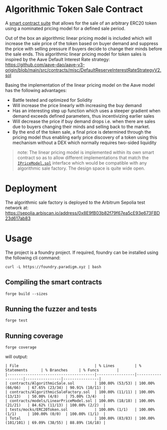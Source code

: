 # Algorithmic Token Sale Contract

A [smart contract suite](./contracts/) that allows for the sale of an arbitrary ERC20 token using a nominated pricing model for a defined sale period.

Out of the box an algorithmic linear pricing model is included which will increase the sale price of the token based on buyer demand and suppress the price with selling pressure if buyers decide to change their minds before the sale ends. This algorithmic linear pricing model for token sales is inspired by the Aave Default Interest Rate strategy: https://github.com/aave-dao/aave-v3-origin/blob/main/src/contracts/misc/DefaultReserveInterestRateStrategyV2.sol

Basing the implementation of the linear pricing model on the Aave model has the following advantages:
- Battle tested and optimized for Solidity
- Will increase the price linearly with increasing the buy demand
- Has an interesting step up function which uses a steeper gradient when demand exceeds defined parameters, thus incentivizing earlier sales
- Will decrease the price if buy demand drops i.e. when there are sales due to buyers changing their minds and selling back to the market. 
- By the end of the token sale, a final price is determined through the pricing model thus enabling early price discovery of a token using this mechanism without a DEX which normally requires two-sided liquidity

> note: The linear pricing model is implemented within its own smart contract so as to allow different implementations that match the [`IPriceModel.sol`](./contracts/interfaces/IPriceModel.sol) interface which would be compatible with any algorithmic sale factory. The design space is quite wide open.

# Deployment

The algorithmic sale factory is deployed to the Arbitrum Sepolia test network at:
https://sepolia.arbiscan.io/address/0x8E9fB03b82f79f67ea5cE93e673FBD23d617ab83

# Usage

The project is a foundry project. If required, foundry can be installed using the following cli command:
```
curl -L https://foundry.paradigm.xyz | bash
```

## Compiling the smart contracts
```
forge build --sizes
```

## Running the fuzzer and tests
```
forge test
```

## Running coverage
```
forge coverage
```

will output:

```
| File                                  | % Lines         | % Statements      | % Branches     | % Funcs        |
|---------------------------------------|-----------------|-------------------|----------------|----------------|
| contracts/AlgorithmicSale.sol         | 100.00% (53/53) | 100.00% (66/66)   | 67.65% (23/34) | 90.91% (10/11) |
| contracts/AlgorithmicSaleFactory.sol  | 100.00% (11/11) | 100.00% (13/13)   | 50.00% (4/8)   | 75.00% (3/4)   |
| contracts/models/LinearPriceModel.sol | 100.00% (18/18) | 100.00% (21/21)   | 84.62% (11/13) | 100.00% (2/2)  |
| tests/mocks/ERC20Token.sol            | 100.00% (1/1)   | 100.00% (1/1)     | 100.00% (0/0)  | 100.00% (1/1)  |
| Total                                 | 100.00% (83/83) | 100.00% (101/101) | 69.09% (38/55) | 88.89% (16/18) |
```